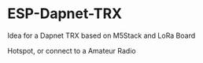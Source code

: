 # ESP-Dapnet-TRX

Idea for a Dapnet TRX based on M5Stack and LoRa Board 

Hotspot, or connect to a Amateur Radio

